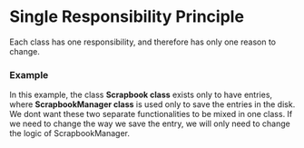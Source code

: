 ﻿# Single Responsibility Principle

Each class has one responsibility, and therefore has only one reason to change. 

### Example
In this example, the class **Scrapbook class** exists only to have entries, where **ScrapbookManager class** is used only to save the entries 
in the disk. We dont want these two separate functionalities to be mixed in one class. If we need to change the way we save the entry, we will
only need to change the logic of ScrapbookManager.